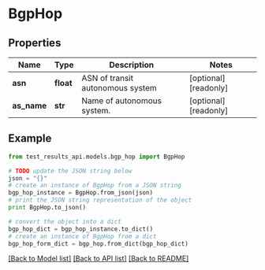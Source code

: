 # BgpHop


## Properties
Name | Type | Description | Notes
------------ | ------------- | ------------- | -------------
**asn** | **float** | ASN of transit autonomous system | [optional] [readonly] 
**as_name** | **str** | Name of autonomous system. | [optional] [readonly] 

## Example

```python
from test_results_api.models.bgp_hop import BgpHop

# TODO update the JSON string below
json = "{}"
# create an instance of BgpHop from a JSON string
bgp_hop_instance = BgpHop.from_json(json)
# print the JSON string representation of the object
print BgpHop.to_json()

# convert the object into a dict
bgp_hop_dict = bgp_hop_instance.to_dict()
# create an instance of BgpHop from a dict
bgp_hop_form_dict = bgp_hop.from_dict(bgp_hop_dict)
```
[[Back to Model list]](../README.md#documentation-for-models) [[Back to API list]](../README.md#documentation-for-api-endpoints) [[Back to README]](../README.md)


